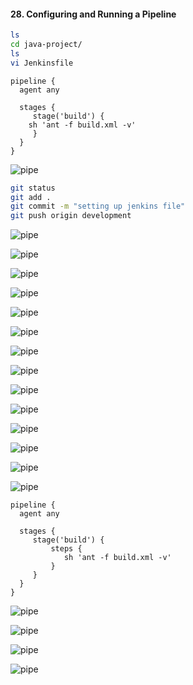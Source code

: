 #### 28. Configuring and Running a Pipeline

```sh
ls
cd java-project/
ls
vi Jenkinsfile
```

```
pipeline {
  agent any

  stages {
     stage('build') {
	sh 'ant -f build.xml -v'
     }
  }
}
```

![pipe](images/28/1.png)

```sh
git status
git add .
git commit -m "setting up jenkins file"
git push origin development
```

![pipe](images/28/2.png)

![pipe](images/28/3.png)

![pipe](images/28/4.png)

![pipe](images/28/5.png)

![pipe](images/28/6.png)

![pipe](images/28/7.png)

![pipe](images/28/8.png)

![pipe](images/28/9.png)

![pipe](images/28/10.png)

![pipe](images/28/11.png)

![pipe](images/28/12.png)

![pipe](images/28/13.png)

![pipe](images/28/14.png)

![pipe](images/28/15.png)

```
pipeline {
  agent any

  stages {
     stage('build') {
		 steps {
	   		sh 'ant -f build.xml -v'
		 }
     }
  }
}
```

![pipe](images/28/16.png)

![pipe](images/28/17.png)

![pipe](images/28/18.png)

![pipe](images/28/19.png)